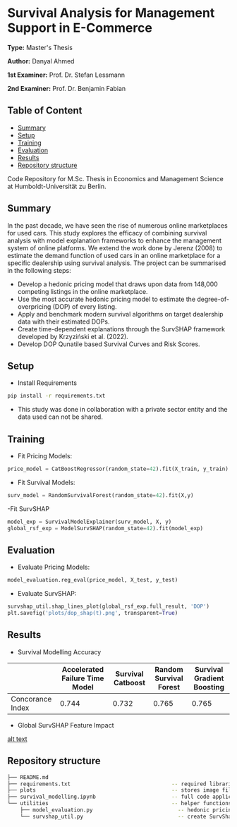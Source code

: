 # Survival Analysis for Management Support in E-Commerce

**Type:** Master's Thesis

**Author:** Danyal Ahmed

**1st Examiner:** Prof. Dr. Stefan Lessmann

**2nd Examiner:** Prof. Dr. Benjamin Fabian


## Table of Content

- [Summary](#summary)
- [Setup](#setup)
- [Training](#training)
- [Evaluation](#evaluation)
- [Results](#results)
- [Repository structure](-Repository-structure)

Code Repository for M.Sc. Thesis in Economics and Management Science at Humboldt-Universität zu Berlin.

## Summary
In the past decade, we have seen the rise of numerous online marketplaces for used cars. This study explores the efficacy of combining survival analysis with model explanation frameworks to enhance the management system of online platforms. We extend the work done by Jerenz (2008) to estimate the demand function of used cars in an online marketplace for a specific dealership using survival analysis. The project can be summarised in the following steps:

- Develop a hedonic pricing model that draws upon data from 148,000 competing listings in the online marketplace. 
- Use the most accurate hedonic pricing model to estimate the degree-of-overpricing (DOP) of every listing.
- Apply and benchmark modern survival algorithms on target dealership data with their estimated DOPs.
- Create time-dependent explanations through the SurvSHAP framework developed by Krzyziński et al. (2022).
- Develop DOP Qunatile based Survival Curves and Risk Scores.

## Setup

- Install Requirements
```bash
pip install -r requirements.txt
```

- This study was done in collaboration with a private sector entity and the data used can not be shared.

## Training
- Fit Pricing Models:
```python
price_model = CatBoostRegressor(random_state=42).fit(X_train, y_train)
```
- Fit Survival Models:
```python
surv_model = RandomSurvivalForest(random_state=42).fit(X,y)
```
-Fit SurvSHAP
```python
model_exp = SurvivalModelExplainer(surv_model, X, y)
global_rsf_exp = ModelSurvSHAP(random_state=42).fit(model_exp)
```

## Evaluation
- Evaluate Pricing Models:
```python
model_evaluation.reg_eval(price_model, X_test, y_test)
```

- Evaluate SurvSHAP:
```python
survshap_util.shap_lines_plot(global_rsf_exp.full_result, 'DOP')
plt.savefig('plots/dop_shap(t).png', transparent=True)
```

## Results
- Survival Modelling Accuracy

|                  | Accelerated Failure Time Model | Survival Catboost | Random Survival Forest | Survival Gradient Boosting |
| ---------------  | ------------------------------ | ----------------- | ---------------------- | -------------------------- |
| Concorance Index |              0.744             |       0.732       |         0.765          |           0.765            |

- Global SurvSHAP Feature Impact

[alt text](https://github.com/danyalahmed247/HU-Thesis/blob/f6b6e173359e05ef6967b7504e3b69371a943c94/plots/mean_shap(t).png?raw=true)


## Repository structure

```bash
├── README.md
├── requirements.txt                                -- required libraries
├── plots                                           -- stores image files
├── survival_modelling.ipynb                        -- full code application
└── utilities                                       -- helper functions
    ├── model_evaluation.py                           -- hedonic pricing model evaluation
    └── survshap_util.py                              -- create SurvShap plots               
```

